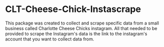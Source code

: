 # CLT-Cheese-Chick-Instascrape
This package was created to collect and scrape specific data from a small business called Charlotte Cheese Chicks instagram. All that needed to be provided to scrape the Instagram's data
is the link to the instagram's account that you want to collect data from.
